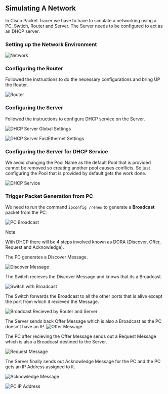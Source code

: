 ## Simulating A Network

In Cisco Packet Tracer we have to have to simulate a networking using a PC, Swtich, Router and Server. The Server needs to be configured to act as an DHCP server.


### Setting up the Network Environment

![Network](/assets/pckt_net.png)


### Configuring the Router

Followed the instructions to do the necessary configurations and bring UP the Router.

![Router](/assets/pckt_router.png)


### Configuring the Server

Followed the instructions to configure DHCP service on the Server.

![DHCP Server Global Settings](/assets/pckt_server_global.png)

![DHCP Server FastEthernet Settings](/assets/pckt_server_fasteth.png)


### Configuring the Server for DHCP Service

We avoid changing the Pool Name as the default Pool that is provided cannot be removed so creating another pool causes conflicts. So just configuring the Pool that is provided by default gets the work done.

![DHCP Service](/assets/pckt_server_dhcp.png)


### Trigger Packet Generation from PC

We need to run the command `ipconfig /renew` to generate a **Broadcast** packet from the PC.

![PC Broadcast](/assets/pckt_pc.png)


> [!NOTE]
> With DHCP there will be 4 steps involved known as DORA (Discover, Offer, Request and Acknowledge).


The PC generates a Discover Message.

![Discover Message](/assets/pckt_discover.png)


The Switch recieves the Discover Message and knows that its a Broadcast.

![Switch with Broadcast](/assets/pckt_switch_broadcast.png)


The Switch forwards the Broadcast to all the other ports that is alive except the port from which it recieved the Message.

![Broadcast Recieved by Router and Server](/assets/pckt_broadcast_sent.png)


The Server sends back Offer Message which is also a Broadcast as the PC doesn't have an IP.
![Offer Message](/assets/pckt_offer.png)


The PC after recieving the Offer Message sends out a Request Message which is also a Broadcast destined to the Server.

![Request Message](/assets/pckt_request.png)


The Server finally sends out Acknowledge Message for the PC and the PC gets an IP Address assigned to it.

![Acknowledge Message](/assets/pckt_acknowledge.png)

![PC IP Address](/assets/pckt_pc_ip.png)
